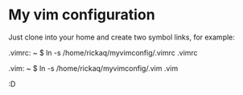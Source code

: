 My vim configuration
====================

Just clone into your home and create two symbol links, for example:

.vimrc:
~ $ ln -s /home/rickaq/myvimconfig/.vimrc .vimrc

.vim:
~ $ ln -s /home/rickaq/myvimconfig/.vim .vim

:D
